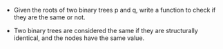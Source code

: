 - Given the roots of two binary trees p and q, write a function to check if they are the same or not.

- Two binary trees are considered the same if they are structurally identical, and the nodes have the same value.